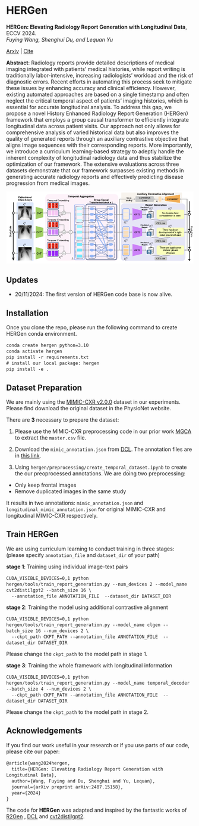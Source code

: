 # HERGen

<b>HERGen: Elevating Radiology Report Generation with Longitudinal Data</b>, ECCV 2024.
<br><em>Fuying Wang, Shenghui Du, and Lequan Yu</em></br>

[Arxiv]() | [Cite](#cite)

**Abstract**: Radiology reports provide detailed descriptions of medical imaging integrated with patients’ medical histories, while report writing is traditionally labor-intensive, increasing radiologists’ workload and the risk of diagnostic errors. Recent efforts in automating this process seek to mitigate these issues by enhancing accuracy and clinical efficiency. However, existing automated approaches are based on a single timestamp and often neglect the critical temporal aspect of patients’ imaging histories, which is essential for accurate longitudinal analysis. To address this gap, we propose a novel History Enhanced Radiology Report Generation (HERGen) framework that employs a group causal transformer to efficiently integrate longitudinal data across patient visits. Our approach
not only allows for comprehensive analysis of varied historical data but also improves the quality of generated reports through an auxiliary contrastive objective that aligns image sequences with their corresponding reports. More importantly, we introduce a curriculum learning-based strategy to adeptly handle the inherent complexity of longitudinal radiology data and thus stabilize the optimization of our framework. The extensive evaluations across three datasets demonstrate that our framework surpasses existing methods in generating accurate radiology reports and effectively predicting disease progression from medical images.

![](docs/framework.png)

## Updates
- 20/11/2024: The first version of HERGen code base is now alive.

## Installation
Once you clone the repo, please run the following command to create HERGen conda environment. 
```
conda create hergen python=3.10
conda activate hergen
pip install -r requirements.txt
# install our local package: hergen
pip install -e .
```

## Dataset Preparation

We are mainly using the [MIMIC-CXR v2.0.0](https://physionet.org/content/mimic-cxr/2.0.0/) dataset in our experiments. Please find download the original dataset in the PhysioNet website.

There are **3** necessary to prepare the dataset:

1. Please use the MIMIC-CXR preprocessing code in our prior work [MGCA](https://github.com/HKU-MedAI/MGCA/blob/main/mgca/preprocess/mimic_cxr.py) to extract the `master.csv` file. 

2. Download the `mimic_annotation.json` from [DCL](https://github.com/mlii0117/DCL). The annotation files are in [this link](https://drive.google.com/drive/folders/1BX_Fbs6FVeCtr6xOLdi-YHAYHAy7lCDv).

3. Using `hergen/preprocessing/create_temporal_dataset.ipynb` to create the our preoprocessed annotations. We are doing two preprocessing: 
- Only keep frontal images
- Remove duplicated images in the same study

It results in two annotations: 
`mimic_annotation.json` and `longitudinal_mimic_annotation.json` for original MIMIC-CXR and longitudinal MIMIC-CXR respectively.

## Train HERGen
We are using curriculum learning to conduct training in three stages:
(please specify `annotation_file` and `dataset_dir` of your path)

**stage 1**: Training using individual image-text pairs
```
CUDA_VISIBLE_DEVICES=0,1 python hergen/tools/train_report_generation.py --num_devices 2 --model_name cvt2distilgpt2 --batch_size 16 \
  --annotation_file ANNOTATION_FILE  --dataset_dir DATASET_DIR
```

**stage 2**: Training the model using additional contrastive alignment
```
CUDA_VISIBLE_DEVICES=0,1 python hergen/tools/train_report_generation.py --model_name clgen --batch_size 16 --num_devices 2 \
  --ckpt_path CKPT_PATH --annotation_file ANNOTATION_FILE  --dataset_dir DATASET_DIR
```
Please change the `ckpt_path` to the model path in stage 1.

**stage 3**: Training the whole framework with longitudinal information
```
CUDA_VISIBLE_DEVICES=0,1 python hergen/tools/train_report_generation.py --model_name temporal_decoder --batch_size 4 --num_devices 2 \
  --ckpt_path CKPT_PATH --annotation_file ANNOTATION_FILE  --dataset_dir DATASET_DIR
```
Please change the `ckpt_path` to the model path in stage 2.

## Acknowledgements
If you find our work useful in your research or if you use parts of our code, please cite our paper:
```
@article{wang2024hergen,
  title={HERGen: Elevating Radiology Report Generation with Longitudinal Data},
  author={Wang, Fuying and Du, Shenghui and Yu, Lequan},
  journal={arXiv preprint arXiv:2407.15158},
  year={2024}
}
```

The code for **HERGen** was adapted and inspired by the fantastic works of [R2Gen](https://github.com/cuhksz-nlp/R2Gen) , [DCL](https://github.com/mlii0117/DCL) and [cvt2distilgpt2](https://github.com/aehrc/cvt2distilgpt2).